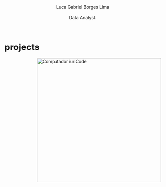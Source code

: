 
<p align="center">Luca Gabriel Borges Lima <br><br> Data Analyst.<br><p align="center"> </p></p>&nbsp;
<h1>projects</h1>

<img src="https://raw.githubusercontent.com/MicaelliMedeiros/micaellimedeiros/master/image/computer-illustration.png" min-width="400px" max-width="400px" width="400px" align="right" alt="Computador iuriCode">
